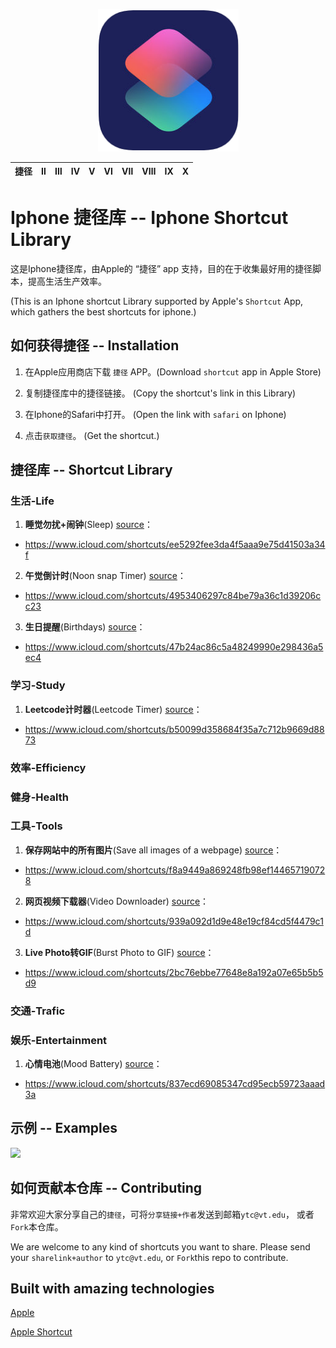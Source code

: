 <p align="center">
  <img src="./resources/AppleShortcut.png" width="225px"/>
</p>

| 捷径 | Ⅱ | Ⅲ | Ⅳ | Ⅴ | Ⅵ | Ⅶ | Ⅷ | Ⅸ | Ⅹ |
| :--------: | :---------: | :---------: | :---------: | :---------: | :---------:| :---------: | :-------: | :-------:| :------:|

# Iphone 捷径库 -- Iphone Shortcut Library
这是Iphone捷径库，由Apple的 “捷径” app 支持，目的在于收集最好用的捷径脚本，提高生活生产效率。

(This is an Iphone shortcut Library supported by Apple's ```Shortcut``` App, which gathers the best shortcuts for iphone.)


## 如何获得捷径 -- Installation
1. 在Apple应用商店下载 ```捷径``` APP。(Download ```shortcut``` app in Apple Store)

2. 复制捷径库中的捷径链接。 (Copy the shortcut's link in this Library)

3. 在Iphone的Safari中打开。 (Open the link with ```safari``` on Iphone)

4. 点击```获取捷径```。 (Get the shortcut.)


## 捷径库 -- Shortcut Library
### 生活-Life
1. **睡觉勿扰+闹钟**(Sleep) [source](https://owenying.github.io)：
* https://www.icloud.com/shortcuts/ee5292fee3da4f5aaa9e75d41503a34f

2. **午觉倒计时**(Noon snap Timer) [source](https://owenying.github.io)：
* https://www.icloud.com/shortcuts/4953406297c84be79a36c1d39206cc23

3. **生日提醒**(Birthdays) [source](https://www.reddit.com/r/shortcuts/comments/9nucwv/download_a_lot_of_shortcuts_here/)：
* https://www.icloud.com/shortcuts/47b24ac86c5a48249990e298436a5ec4

### 学习-Study
1. **Leetcode计时器**(Leetcode Timer) [source](https://owenying.github.io)：
* https://www.icloud.com/shortcuts/b50099d358684f35a7c712b9669d8873

### 效率-Efficiency
### 健身-Health
### 工具-Tools
1. **保存网站中的所有图片**(Save all images of a webpage) [source](https://www.reddit.com/comments/9sh2jt/)：
* https://www.icloud.com/shortcuts/f8a9449a869248fb98ef144657190728

2. **网页视频下载器**(Video Downloader) [source](https://www.reddit.com/comments/9i2517/)：
* https://www.icloud.com/shortcuts/939a092d1d9e48e19cf84cd5f4479c1d

3. **Live Photo转GIF**(Burst Photo to GIF) [source](https://www.reddit.com/r/shortcuts/comments/9nucwv/download_a_lot_of_shortcuts_here/)：
* https://www.icloud.com/shortcuts/2bc76ebbe77648e8a192a07e65b5b5d9

### 交通-Trafic
### 娱乐-Entertainment
1. **心情电池**(Mood Battery) [source](https://www.reddit.com/comments/9vjal1/)：
* https://www.icloud.com/shortcuts/837ecd69085347cd95ecb59723aaad3a

## 示例 -- Examples

<img src="./resources/editor-preview.gif" />

## 如何贡献本仓库 -- Contributing
非常欢迎大家分享自己的```捷径```，可将```分享链接+作者```发送到邮箱```ytc@vt.edu```， 或者```Fork```本仓库。

We are welcome to any kind of shortcuts you want to share.  Please send your ```sharelink+author``` to ```ytc@vt.edu```, or
```Fork```this repo to contribute.


## Built with amazing technologies
[Apple](https://www.apple.com)

[Apple Shortcut](https://support.apple.com/guide/shortcuts/welcome/ios)
